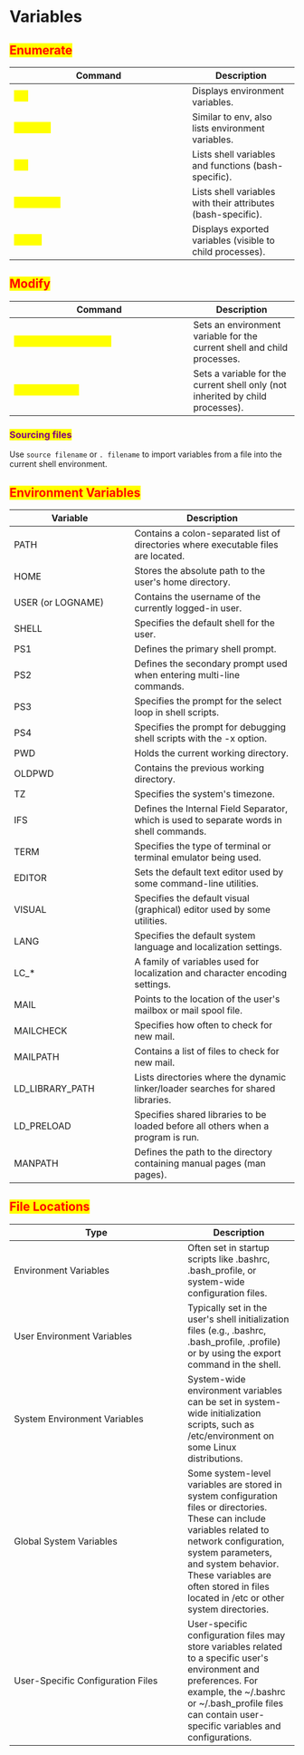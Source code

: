 # Variables

## <mark style="color:red;">Enumerate</mark>

<table data-header-hidden data-full-width="true"><thead><tr><th width="299">Command</th><th>Description</th></tr></thead><tbody><tr><td><mark style="color:yellow;"><code>env</code></td><td>Displays environment variables.</td></tr><tr><td><mark style="color:yellow;"><code>printenv</code></td><td>Similar to env, also lists environment variables.</td></tr><tr><td><mark style="color:yellow;"><code>set</code></td><td>Lists shell variables and functions (bash-specific).</td></tr><tr><td><mark style="color:yellow;"><code>declare -p</code></td><td>Lists shell variables with their attributes (bash-specific).</td></tr><tr><td><mark style="color:yellow;"><code>export</code></td><td>Displays exported variables (visible to child processes).</td></tr></tbody></table>



## <mark style="color:red;">Modify</mark>

<table data-header-hidden data-full-width="true"><thead><tr><th width="301">Command</th><th>Description</th></tr></thead><tbody><tr><td><mark style="color:yellow;"><code>export VAR_NAME=VALUE</code></td><td>Sets an environment variable for the current shell and child processes.</td></tr><tr><td><mark style="color:yellow;"><code>VAR_NAME=VALUE</code></td><td>Sets a variable for the current shell only (not inherited by child processes).</td></tr></tbody></table>

### <mark style="color:purple;">Sourcing files</mark>

Use `source filename` or `. filename` to import variables from a file into the current shell environment.



## <mark style="color:red;">Environment Variables</mark>

<table data-header-hidden data-full-width="true"><thead><tr><th width="197">Variable</th><th>Description</th></tr></thead><tbody><tr><td>PATH</td><td>Contains a colon-separated list of directories where executable files are located.</td></tr><tr><td>HOME</td><td>Stores the absolute path to the user's home directory.</td></tr><tr><td>USER (or LOGNAME)</td><td>Contains the username of the currently logged-in user.</td></tr><tr><td>SHELL</td><td>Specifies the default shell for the user.</td></tr><tr><td>PS1</td><td>Defines the primary shell prompt.</td></tr><tr><td>PS2</td><td>Defines the secondary prompt used when entering multi-line commands.</td></tr><tr><td>PS3</td><td>Specifies the prompt for the select loop in shell scripts.</td></tr><tr><td>PS4</td><td>Specifies the prompt for debugging shell scripts with the -x option.</td></tr><tr><td>PWD</td><td>Holds the current working directory.</td></tr><tr><td>OLDPWD</td><td>Contains the previous working directory.</td></tr><tr><td>TZ</td><td>Specifies the system's timezone.</td></tr><tr><td>IFS</td><td>Defines the Internal Field Separator, which is used to separate words in shell commands.</td></tr><tr><td>TERM</td><td>Specifies the type of terminal or terminal emulator being used.</td></tr><tr><td>EDITOR</td><td>Sets the default text editor used by some command-line utilities.</td></tr><tr><td>VISUAL</td><td>Specifies the default visual (graphical) editor used by some utilities.</td></tr><tr><td>LANG</td><td>Specifies the default system language and localization settings.</td></tr><tr><td>LC_*</td><td>A family of variables used for localization and character encoding settings.</td></tr><tr><td>MAIL</td><td>Points to the location of the user's mailbox or mail spool file.</td></tr><tr><td>MAILCHECK</td><td>Specifies how often to check for new mail.</td></tr><tr><td>MAILPATH</td><td>Contains a list of files to check for new mail.</td></tr><tr><td>LD_LIBRARY_PATH</td><td>Lists directories where the dynamic linker/loader searches for shared libraries.</td></tr><tr><td>LD_PRELOAD</td><td>Specifies shared libraries to be loaded before all others when a program is run.</td></tr><tr><td>MANPATH</td><td>Defines the path to the directory containing manual pages (man pages).</td></tr></tbody></table>



## <mark style="color:red;">File Locations</mark>

<table data-header-hidden data-full-width="true"><thead><tr><th width="291">Type</th><th>Description</th></tr></thead><tbody><tr><td>Environment Variables</td><td>Often set in startup scripts like .bashrc, .bash_profile, or system-wide configuration files.</td></tr><tr><td>User Environment Variables</td><td>Typically set in the user's shell initialization files (e.g., .bashrc, .bash_profile, .profile) or by using the export command in the shell.</td></tr><tr><td>System Environment Variables</td><td>System-wide environment variables can be set in system-wide initialization scripts, such as /etc/environment on some Linux distributions.</td></tr><tr><td>Global System Variables</td><td>Some system-level variables are stored in system configuration files or directories. These can include variables related to network configuration, system parameters, and system behavior. These variables are often stored in files located in /etc or other system directories.</td></tr><tr><td>User-Specific Configuration Files</td><td>User-specific configuration files may store variables related to a specific user's environment and preferences. For example, the ~/.bashrc or ~/.bash_profile files can contain user-specific variables and configurations.</td></tr></tbody></table>
